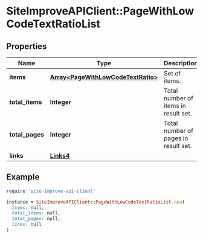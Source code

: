 # SiteImproveAPIClient::PageWithLowCodeTextRatioList

## Properties

| Name | Type | Description | Notes |
| ---- | ---- | ----------- | ----- |
| **items** | [**Array&lt;PageWithLowCodeTextRatio&gt;**](PageWithLowCodeTextRatio.md) | Set of items. |  |
| **total_items** | **Integer** | Total number of items in result set. |  |
| **total_pages** | **Integer** | Total number of pages in result set. |  |
| **links** | [**Links4**](Links4.md) |  | [optional] |

## Example

```ruby
require 'site-improve-api-client'

instance = SiteImproveAPIClient::PageWithLowCodeTextRatioList.new(
  items: null,
  total_items: null,
  total_pages: null,
  links: null
)
```

